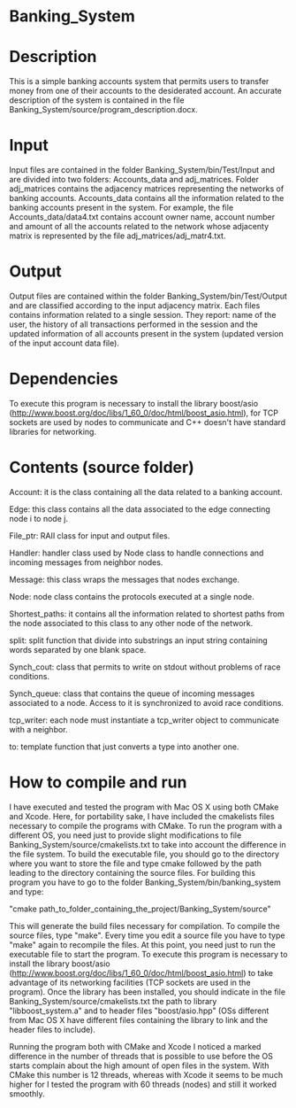 # Banking_System

# Description
This is a simple banking accounts system that permits users to transfer money from one of their accounts to the desiderated account. An accurate description of the system is contained in the file Banking_System/source/program_description.docx.

# Input
Input files are contained in the folder Banking_System/bin/Test/Input and are divided into two folders: Accounts_data and adj_matrices. Folder adj_matrices contains the adjacency matrices representing the networks of banking accounts. Accounts_data contains all the information related to the banking accounts present in the system. For example, the file Accounts_data/data4.txt contains account owner name, account number and amount of all the accounts related to the network whose adjacenty matrix is represented by the file adj_matrices/adj_matr4.txt.  

# Output
Output files are contained within the folder Banking_System/bin/Test/Output and are classified according to the input adjacency matrix. Each files contains information related to a single session. They report: name of the user, the history of all transactions performed in the session and the updated information of all accounts present in the system (updated version of the input account data file).

# Dependencies

To execute this program is necessary to install the library boost/asio (http://www.boost.org/doc/libs/1_60_0/doc/html/boost_asio.html), for TCP sockets are used by nodes to communicate and C++ doesn't have standard libraries for networking.

# Contents (source folder)

Account: it is the class containing all the data related to a banking account. 

Edge: this class contains all the data associated to the edge connecting node i to node j.

File_ptr: RAII class for input and output files.

Handler: handler class used by Node class to handle connections and incoming messages from neighbor nodes.

Message: this class wraps the messages that nodes exchange.

Node: node class contains the protocols executed at a single node.

Shortest_paths: it contains all the information related to shortest paths from the node associated to this class to any other node of the network.

split: split function that divide into substrings an input string containing words separated by one blank space.

Synch_cout: class that permits to write on stdout without problems of race conditions.

Synch_queue: class that contains the queue of incoming messages associated to a node. Access to it is synchronized to avoid race conditions.

tcp_writer: each node must instantiate a tcp_writer object to communicate with a neighbor.

to: template function that just converts a type into another one.

# How to compile and run

I have executed and tested the program with Mac OS X using both CMake and Xcode. Here, for portability sake, I have included the cmakelists files necessary to compile the programs with CMake. To run the program with a different OS, you need just to provide slight modifications to file Banking_System/source/cmakelists.txt to take into account the difference in the file system.
To build the executable file, you should go to the directory where you want to store the file and type cmake followed by the path leading to the directory containing the source files. For building this program you have to go to the folder Banking_System/bin/banking_system and type:
 
"cmake path_to_folder_containing_the_project/Banking_System/source" 

This will generate the build files necessary for compilation. To compile the source files, type "make". Every time you edit  a source file you have to type "make" again to recompile the files. At this point, you need just to run the executable file to start the program.
To execute this program is necessary to install the library boost/asio (http://www.boost.org/doc/libs/1_60_0/doc/html/boost_asio.html)
to take advantage of its networking facilities (TCP sockets are used in the program). Once the library has been installed, you should indicate in the file Banking_System/source/cmakelists.txt the path to library "libboost_system.a" and to header files "boost/asio.hpp" (OSs different from Mac OS X have different files containing the library to link and the header files to include).

Running the program both with CMake and Xcode I noticed a marked difference in the number of threads that is possible to use before the 
OS starts complain about the high amount of open files in the system. With CMake this number is 12 threads, whereas with Xcode it seems to be much higher for I tested the program with 60 threads (nodes) and still it worked smoothly.






















